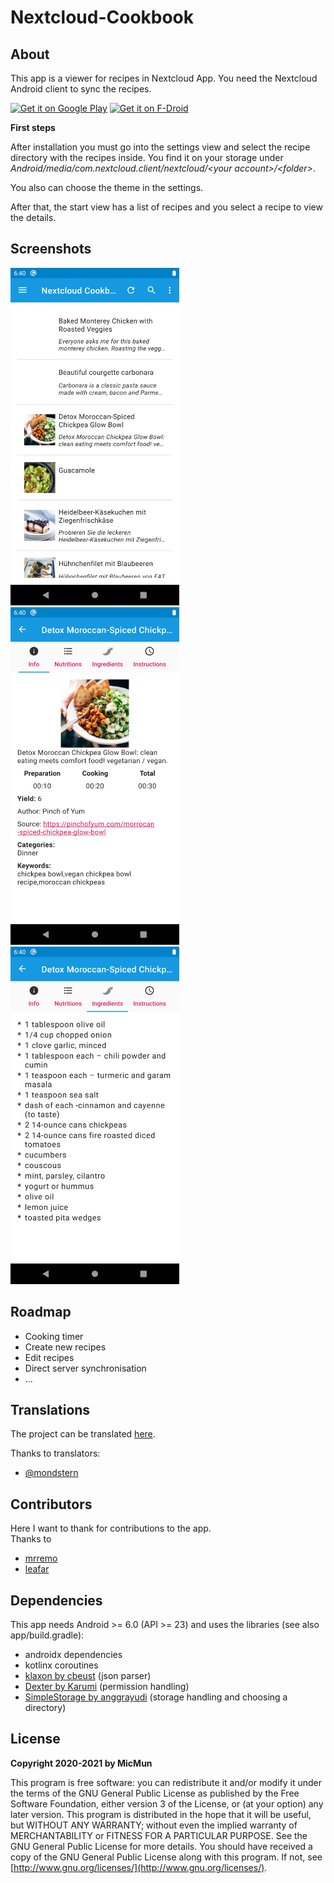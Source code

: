 # Nextcloud-Cookbook

## About

This app is a viewer for recipes in Nextcloud App.
You need the Nextcloud Android client to sync the recipes.

[<img src="https://play.google.com/intl/en_us/badges/images/generic/en_badge_web_generic.png"
      alt="Get it on Google Play"
      height="60">](https://play.google.com/store/apps/details?id=de.micmun.android.nextcloudcookbook)
[<img src="https://f-droid.org/badge/get-it-on.png"
      alt="Get it on F-Droid"
      height="60">](https://f-droid.org/en/packages/de.micmun.android.nextcloudcookbook/)

**First steps**

After installation you must go into the settings view and select the recipe directory with the recipes inside.
You find it on your storage under _Android/media/com.nextcloud.client/nextcloud/&lt;your account&gt;/&lt;folder&gt;_.

You also can choose the theme in the settings.

After that, the start view has a list of recipes and you select a recipe to view the details.

## Screenshots

<img src="fastlane/metadata/android/en-US/images/phoneScreenshots/screenshot_start.png" width="270" height="540" alt="Screenshot start with list"/>
<img src="fastlane/metadata/android/en-US/images/phoneScreenshots/screenshot_detail_info.png" width="270" height="540" alt="Screenshot detail view with info tab"/>
<img src="fastlane/metadata/android/en-US/images/phoneScreenshots/screenshot_detail_ingredients.png" width="270" height="540" alt="Screenshot detail view with ingredients tab"/>

## Roadmap

* Cooking timer
* Create new recipes
* Edit recipes
* Direct server synchronisation
* ...

## Translations

The project can be translated [here](https://weblate.bubu1.eu/projects/nextcloud-cookbook-android-app/).

Thanks to translators:

* [@mondstern](https://mastodon.technology/@mondstern)

## Contributors

Here I want to thank for contributions to the app.  
Thanks to

* [mrremo](https://codeberg.org/mrremo)
* [leafar](https://codeberg.org/leafar)

## Dependencies

This app needs Android &gt;= 6.0 (API &gt;= 23) and uses the libraries (see also app/build.gradle):

* androidx dependencies
* kotlinx coroutines
* [klaxon by cbeust](https://github.com/cbeust/klaxon) (json parser)
* [Dexter by Karumi](https://github.com/Karumi/Dexter) (permission handling)
* [SimpleStorage by anggrayudi](https://github.com/anggrayudi/SimpleStorage) (storage handling and choosing a directory)

## License

**Copyright 2020-2021 by MicMun**

This program is free software: you can redistribute it and/or modify it under the terms of the GNU
General Public License as published by the Free Software Foundation, either version 3 of the License, or
(at your option) any later version.
This program is distributed in the hope that it will be useful, but WITHOUT ANY WARRANTY;
without even the implied warranty of MERCHANTABILITY or FITNESS FOR A PARTICULAR PURPOSE.
See the GNU General Public License for more details.
You should have received a copy of the GNU General Public License along with this program. If not, see
[http://www.gnu.org/licenses/](http://www.gnu.org/licenses/).
